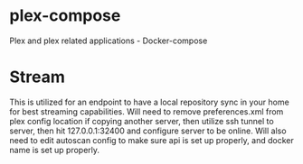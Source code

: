 # plex-compose
Plex and plex related applications - Docker-compose


# Stream
  This is utilized for an endpoint to have a local repository sync in your home for best streaming capabilities.
  Will need to remove preferences.xml from plex config location if copying another server, then utilize ssh tunnel to server, then hit 127.0.0.1:32400 and configure server to be 
  online. Will also need to edit autoscan config to make sure api is set up properly, and docker name is set up properly. 
